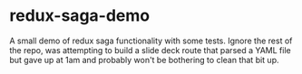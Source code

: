 # redux-saga-demo
A small demo of redux saga functionality with some tests.
Ignore the rest of the repo, was attempting to build a slide deck route that parsed a YAML file but gave up at 1am and probably won't be bothering to clean that bit up.
